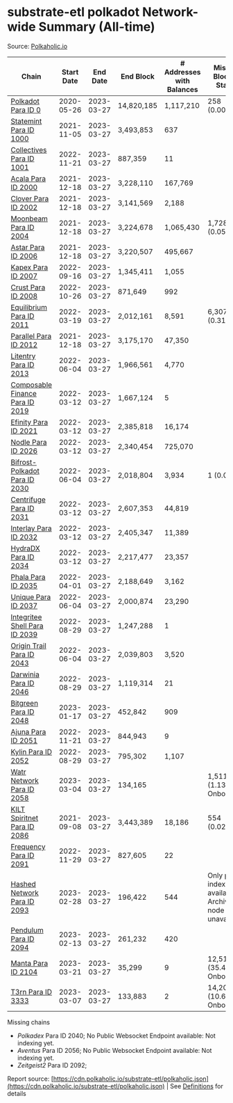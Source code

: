 # substrate-etl polkadot Network-wide Summary (All-time)

Source: [Polkaholic.io](https://polkaholic.io)


| Chain            | Start Date | End Date | End Block | # Addresses with Balances | Missing Blocks / Status |
| ---------------- | ---------- | ---------| --------- | ------------------------- | ----------------------- |
| [Polkadot Para ID 0](/polkadot/0-polkadot) | 2020-05-26 | 2023-03-27 | 14,820,185 |  1,117,210 | 258 (0.00%)  |
| [Statemint Para ID 1000](/polkadot/1000-statemint) | 2021-11-05 | 2023-03-27 | 3,493,853 |  637 |    |
| [Collectives Para ID 1001](/polkadot/1001-collectives) | 2022-11-21 | 2023-03-27 | 887,359 |  11 |    |
| [Acala Para ID 2000](/polkadot/2000-acala) | 2021-12-18 | 2023-03-27 | 3,228,110 |  167,769 |    |
| [Clover Para ID 2002](/polkadot/2002-clover) | 2021-12-18 | 2023-03-27 | 3,141,569 |  2,188 |    |
| [Moonbeam Para ID 2004](/polkadot/2004-moonbeam) | 2021-12-18 | 2023-03-27 | 3,224,678 |  1,065,430 | 1,728 (0.05%)  |
| [Astar Para ID 2006](/polkadot/2006-astar) | 2021-12-18 | 2023-03-27 | 3,220,507 |  495,667 |    |
| [Kapex Para ID 2007](/polkadot/2007-kapex) | 2022-09-16 | 2023-03-27 | 1,345,411 |  1,055 |    |
| [Crust Para ID 2008](/polkadot/2008-crust) | 2022-10-26 | 2023-03-27 | 871,649 |  992 |    |
| [Equilibrium Para ID 2011](/polkadot/2011-equilibrium) | 2022-03-19 | 2023-03-27 | 2,012,161 |  8,591 | 6,307 (0.31%)  |
| [Parallel Para ID 2012](/polkadot/2012-parallel) | 2021-12-18 | 2023-03-27 | 3,175,170 |  47,350 |    |
| [Litentry Para ID 2013](/polkadot/2013-litentry) | 2022-06-04 | 2023-03-27 | 1,966,561 |  4,770 |    |
| [Composable Finance Para ID 2019](/polkadot/2019-composable) | 2022-03-12 | 2023-03-27 | 1,667,124 |  5 |    |
| [Efinity Para ID 2021](/polkadot/2021-efinity) | 2022-03-12 | 2023-03-27 | 2,385,818 |  16,174 |    |
| [Nodle Para ID 2026](/polkadot/2026-nodle) | 2022-03-12 | 2023-03-27 | 2,340,454 |  725,070 |    |
| [Bifrost-Polkadot Para ID 2030](/polkadot/2030-bifrost-dot) | 2022-06-04 | 2023-03-27 | 2,018,804 |  3,934 | 1 (0.00%)  |
| [Centrifuge Para ID 2031](/polkadot/2031-centrifuge) | 2022-03-12 | 2023-03-27 | 2,607,353 |  44,819 |    |
| [Interlay Para ID 2032](/polkadot/2032-interlay) | 2022-03-12 | 2023-03-27 | 2,405,347 |  11,389 |    |
| [HydraDX Para ID 2034](/polkadot/2034-hydradx) | 2022-03-12 | 2023-03-27 | 2,217,477 |  23,357 |    |
| [Phala Para ID 2035](/polkadot/2035-phala) | 2022-04-01 | 2023-03-27 | 2,188,649 |  3,162 |    |
| [Unique Para ID 2037](/polkadot/2037-unique) | 2022-06-04 | 2023-03-27 | 2,000,874 |  23,290 |    |
| [Integritee Shell Para ID 2039](/polkadot/2039-integritee-shell) | 2022-08-29 | 2023-03-27 | 1,247,288 |  1 |    |
| [Origin Trail Para ID 2043](/polkadot/2043-origintrail) | 2022-06-04 | 2023-03-27 | 2,039,803 |  3,520 |    |
| [Darwinia Para ID 2046](/polkadot/2046-darwinia) | 2022-08-29 | 2023-03-27 | 1,119,314 |  21 |    |
| [Bitgreen Para ID 2048](/polkadot/2048-bitgreen) | 2023-01-17 | 2023-03-27 | 452,842 |  909 |    |
| [Ajuna Para ID 2051](/polkadot/2051-ajuna) | 2022-11-21 | 2023-03-27 | 844,943 |  9 |    |
| [Kylin Para ID 2052](/polkadot/2052-kylin) | 2022-08-29 | 2023-03-27 | 795,302 |  1,107 |    |
| [Watr Network Para ID 2058](/polkadot/2058-watr) | 2023-03-04 | 2023-03-27 | 134,165 |   | 1,511 (1.13%) Onboarding |
| [KILT Spiritnet Para ID 2086](/polkadot/2086-kilt) | 2021-09-08 | 2023-03-27 | 3,443,389 |  18,186 | 554 (0.02%)  |
| [Frequency Para ID 2091](/polkadot/2091-frequency) | 2022-11-29 | 2023-03-27 | 827,605 |  22 |    |
| [Hashed Network Para ID 2093](/polkadot/2093-hashed) | 2023-02-28 | 2023-03-27 | 196,422 |  544 |   Only partial index available: Archive node unavailable |
| [Pendulum Para ID 2094](/polkadot/2094-pendulum) | 2023-02-13 | 2023-03-27 | 261,232 |  420 |    |
| [Manta Para ID 2104](/polkadot/2104-manta) | 2023-03-21 | 2023-03-27 | 35,299 |  9 | 12,512 (35.45%) Onboarding |
| [T3rn Para ID 3333](/polkadot/3333-t3rn) | 2023-03-07 | 2023-03-27 | 133,883 |  2 | 14,208 (10.61%) Onboarding |

Missing chains


* *Polkadex* Para ID 2040; No Public Websocket Endpoint available: Not indexing yet.
* *Aventus* Para ID 2056; No Public Websocket Endpoint available: Not indexing yet.
* *Zeitgeist2* Para ID 2092; 

Report source: [https://cdn.polkaholic.io/substrate-etl/polkaholic.json](https://cdn.polkaholic.io/substrate-etl/polkaholic.json) | See [Definitions](/DEFINITIONS.md) for details
